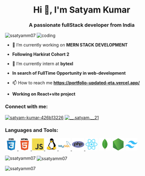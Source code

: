 <h1 align="center">Hi 👋, I'm Satyam Kumar</h1>
<h3 align="center">A passionate fullStack developer from India</h3>

<img align ="right" alt ="coding" width="400" src="https://media1.tenor.com/m/2uyENRmiUt0AAAAC/coding.gif">

<p align="left"> <img src="https://komarev.com/ghpvc/?username=ssatyamm07&label=Profile%20views&color=0e75b6&style=flat" alt="ssatyamm07" /> </p>

- 🔭 I’m currently working on **MERN STACK DEVELOPMENT**
- **Following Harkirat Cohort 2**

- 🌱 I’m currently intern at **bytexl**

- **In search of FullTime Opportunity in web-development**

- 📫 How to reach me **https://portfolio-updated-eta.vercel.app/**
- **Working on React+vite project** 

<h3 align="left">Connect with me:</h3>
<p align="left">
<a href="https://linkedin.com/in/satyam-kumar-426b13226" target="blank"><img align="center" src="https://raw.githubusercontent.com/rahuldkjain/github-profile-readme-generator/master/src/images/icons/Social/linked-in-alt.svg" alt="satyam-kumar-426b13226" height="30" width="40" /></a>
<a href="https://instagram.com/__.satyam.__21" target="blank"><img align="center" src="https://raw.githubusercontent.com/rahuldkjain/github-profile-readme-generator/master/src/images/icons/Social/instagram.svg" alt="__.satyam.__21" height="30" width="40" /></a>
</p>

<h3 align="left">Languages and Tools:</h3>
<p align="left"> <a href="https://www.w3schools.com/css/" target="_blank" rel="noreferrer"> <img src="https://raw.githubusercontent.com/devicons/devicon/master/icons/css3/css3-original-wordmark.svg" alt="css3" width="40" height="40"/> </a> <a href="https://www.w3.org/html/" target="_blank" rel="noreferrer"> <img src="https://raw.githubusercontent.com/devicons/devicon/master/icons/html5/html5-original-wordmark.svg" alt="html5" width="40" height="40"/> </a> <a href="https://developer.mozilla.org/en-US/docs/Web/JavaScript" target="_blank" rel="noreferrer"> <img src="https://raw.githubusercontent.com/devicons/devicon/master/icons/javascript/javascript-original.svg" alt="javascript" width="40" height="40"/> </a> <a href="https://www.linux.org/" target="_blank" rel="noreferrer"> <img src="https://raw.githubusercontent.com/devicons/devicon/master/icons/linux/linux-original.svg" alt="linux" width="40" height="40"/> </a> <a href="https://www.mysql.com/" target="_blank" rel="noreferrer"> <img src="https://raw.githubusercontent.com/devicons/devicon/master/icons/mysql/mysql-original-wordmark.svg" alt="mysql" width="40" height="40"/> </a> <a href="https://www.php.net" target="_blank" rel="noreferrer"> <img src="https://raw.githubusercontent.com/devicons/devicon/master/icons/php/php-original.svg" alt="php" width="40" height="40"/> </a> 
 <img src="https://raw.githubusercontent.com/devicons/devicon/master/icons/react/react-original.svg" alt="React" width="40" height="40"/> </a>
 <img src="https://raw.githubusercontent.com/devicons/devicon/master/icons/mongodb/mongodb-original.svg" alt="React" width="40" height="40"/> </a>
 <img src="https://raw.githubusercontent.com/devicons/devicon/master/icons/nodejs/nodejs-original.svg" alt="React" width="40" height="40"/> </a>
 <img src="https://raw.githubusercontent.com/devicons/devicon/master/icons/tailwindcss/tailwindcss-original.svg" alt="React" width="40" height="40"/> </a></p>


<p><img align="left" src="https://github-readme-stats.vercel.app/api/top-langs?username=ssatyamm07&show_icons=true&locale=en&layout=compact" alt="ssatyamm07" /></p>

<p>&nbsp;<img align="center" src="https://github-readme-stats.vercel.app/api?username=ssatyamm07&show_icons=true&locale=en" alt="ssatyamm07" /></p>

<p><img align="center" src="https://github-readme-streak-stats.herokuapp.com/?user=ssatyamm07&" alt="ssatyamm07" /></p>
